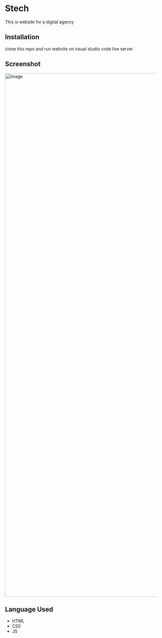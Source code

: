 # Stech

This is website for a digital agency

## Installation

clone this repo and run website on visual studio code live server

 
## Screenshot
 <img width="1728" alt="image" src="https://github.com/TobiA34/stech/assets/36420903/4b44c29a-e7a7-4e1f-9ae9-cd5565be6084">
 
 
## Language Used

- HTML
- CSS
- JS

